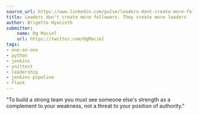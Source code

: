 ```yaml
---
source_url: https://www.linkedin.com/pulse/leaders-dont-create-more-followers-brigette-hyacinth/
title: Leaders don't create more followers. They create more leaders
author: Brigette Hyacinth
submitter:
    name: Og Maciel
    url: https://twitter.com/OgMaciel
tags:
- one-on-one
- python
- jenkins
- unittest
- leadership
- jenkins pipeline
- flask
---
```


"To build a strong team you must see someone else\'s strength as a complement to your weakness, not a threat to your position of authority." 
